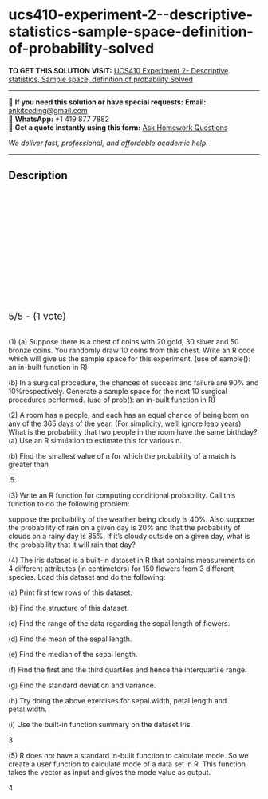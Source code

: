 # ucs410-experiment-2--descriptive-statistics-sample-space-definition-of-probability-solved
**TO GET THIS SOLUTION VISIT:** [UCS410 Experiment 2- Descriptive statistics, Sample space, definition of probability Solved](https://www.ankitcodinghub.com/product/probability-and-statistics-ucs410-solved-8/)


---

📩 **If you need this solution or have special requests:** **Email:** ankitcoding@gmail.com  
📱 **WhatsApp:** +1 419 877 7882  
📄 **Get a quote instantly using this form:** [Ask Homework Questions](https://www.ankitcodinghub.com/services/ask-homework-questions/)

*We deliver fast, professional, and affordable academic help.*

---

<h2>Description</h2>



<div class="kk-star-ratings kksr-auto kksr-align-center kksr-valign-top" data-payload="{&quot;align&quot;:&quot;center&quot;,&quot;id&quot;:&quot;126153&quot;,&quot;slug&quot;:&quot;default&quot;,&quot;valign&quot;:&quot;top&quot;,&quot;ignore&quot;:&quot;&quot;,&quot;reference&quot;:&quot;auto&quot;,&quot;class&quot;:&quot;&quot;,&quot;count&quot;:&quot;1&quot;,&quot;legendonly&quot;:&quot;&quot;,&quot;readonly&quot;:&quot;&quot;,&quot;score&quot;:&quot;5&quot;,&quot;starsonly&quot;:&quot;&quot;,&quot;best&quot;:&quot;5&quot;,&quot;gap&quot;:&quot;4&quot;,&quot;greet&quot;:&quot;Rate this product&quot;,&quot;legend&quot;:&quot;5\/5 - (1 vote)&quot;,&quot;size&quot;:&quot;24&quot;,&quot;title&quot;:&quot;UCS410 Experiment 2- Descriptive statistics, Sample space, definition of probability Solved&quot;,&quot;width&quot;:&quot;138&quot;,&quot;_legend&quot;:&quot;{score}\/{best} - ({count} {votes})&quot;,&quot;font_factor&quot;:&quot;1.25&quot;}">

<div class="kksr-stars">

<div class="kksr-stars-inactive">
            <div class="kksr-star" data-star="1" style="padding-right: 4px">


<div class="kksr-icon" style="width: 24px; height: 24px;"></div>
        </div>
            <div class="kksr-star" data-star="2" style="padding-right: 4px">


<div class="kksr-icon" style="width: 24px; height: 24px;"></div>
        </div>
            <div class="kksr-star" data-star="3" style="padding-right: 4px">


<div class="kksr-icon" style="width: 24px; height: 24px;"></div>
        </div>
            <div class="kksr-star" data-star="4" style="padding-right: 4px">


<div class="kksr-icon" style="width: 24px; height: 24px;"></div>
        </div>
            <div class="kksr-star" data-star="5" style="padding-right: 4px">


<div class="kksr-icon" style="width: 24px; height: 24px;"></div>
        </div>
    </div>

<div class="kksr-stars-active" style="width: 138px;">
            <div class="kksr-star" style="padding-right: 4px">


<div class="kksr-icon" style="width: 24px; height: 24px;"></div>
        </div>
            <div class="kksr-star" style="padding-right: 4px">


<div class="kksr-icon" style="width: 24px; height: 24px;"></div>
        </div>
            <div class="kksr-star" style="padding-right: 4px">


<div class="kksr-icon" style="width: 24px; height: 24px;"></div>
        </div>
            <div class="kksr-star" style="padding-right: 4px">


<div class="kksr-icon" style="width: 24px; height: 24px;"></div>
        </div>
            <div class="kksr-star" style="padding-right: 4px">


<div class="kksr-icon" style="width: 24px; height: 24px;"></div>
        </div>
    </div>
</div>


<div class="kksr-legend" style="font-size: 19.2px;">
            5/5 - (1 vote)    </div>
    </div>
&nbsp;

(1) (a) Suppose there is a chest of coins with 20 gold, 30 silver and 50 bronze coins. You randomly draw 10 coins from this chest. Write an R code which will give us the sample space for this experiment. (use of sample(): an in-built function in R)

(b) In a surgical procedure, the chances of success and failure are 90% and 10%respectively. Generate a sample space for the next 10 surgical procedures performed. (use of prob(): an in-built function in R)

(2) A room has n people, and each has an equal chance of being born on any of the 365 days of the year. (For simplicity, we’ll ignore leap years). What is the probability that two people in the room have the same birthday? (a) Use an R simulation to estimate this for various n.

(b) Find the smallest value of n for which the probability of a match is greater than

.5.

(3) Write an R function for computing conditional probability. Call this function to do the following problem:

suppose the probability of the weather being cloudy is 40%. Also suppose the probability of rain on a given day is 20% and that the probability of clouds on a rainy day is 85%. If it’s cloudy outside on a given day, what is the probability that it will rain that day?

(4) The iris dataset is a built-in dataset in R that contains measurements on 4 different attributes (in centimeters) for 150 flowers from 3 different species. Load this dataset and do the following:

(a) Print first few rows of this dataset.

(b) Find the structure of this dataset.

(c) Find the range of the data regarding the sepal length of flowers.

(d) Find the mean of the sepal length.

(e) Find the median of the sepal length.

(f) Find the first and the third quartiles and hence the interquartile range.

(g) Find the standard deviation and variance.

(h) Try doing the above exercises for sepal.width, petal.length and petal.width.

(i) Use the built-in function summary on the dataset Iris.

3

(5) R does not have a standard in-built function to calculate mode. So we create a user function to calculate mode of a data set in R. This function takes the vector as input and gives the mode value as output.

4
